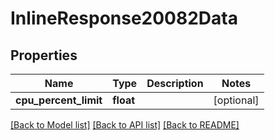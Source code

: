 # InlineResponse20082Data

## Properties
Name | Type | Description | Notes
------------ | ------------- | ------------- | -------------
**cpu_percent_limit** | **float** |  | [optional] 

[[Back to Model list]](../README.md#documentation-for-models) [[Back to API list]](../README.md#documentation-for-api-endpoints) [[Back to README]](../README.md)

